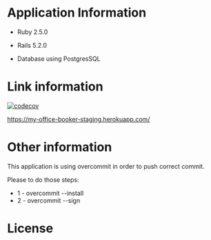 # Application Information

* Ruby 2.5.0

* Rails 5.2.0

* Database using PostgresSQL

# Link information

[![codecov](https://codecov.io/gh/Mister-MSB/MySpaceBooker/branch/develop/graph/badge.svg)](https://codecov.io/gh/Mister-MSB/MySpaceBooker)

https://my-office-booker-staging.herokuapp.com/

# Other information

This application is using overcommit in order to push correct commit.

Please to do those steps:

* 1 - overcommit --install
* 2 - overcommit --sign

# License
